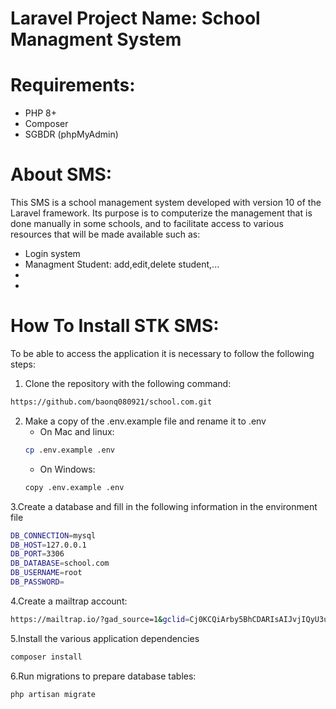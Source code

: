 # Laravel Project Name: School Managment System





# Requirements:
- PHP 8+
- Composer
- SGBDR (phpMyAdmin)

# About SMS:
This SMS is a school management system developed with version 10 of the Laravel framework. Its purpose is to computerize the management that is done manually in some schools, and to facilitate access to various resources that will be made available such as:
- Login system
- Managment Student: add,edit,delete student,...
-
-



# How To Install STK SMS:

To be able to access the application it is necessary to follow the following steps:

1. Clone the repository with the following command:
```bash
https://github.com/baonq080921/school.com.git
```
2. Make a copy of the .env.example file and rename it to .env
    - On Mac and linux:    
   ```bash
   cp .env.example .env
   ```
   - On Windows:
   ```bash
   copy .env.example .env
   ```
3.Create a database and fill in the following information in the environment file
```bash
DB_CONNECTION=mysql
DB_HOST=127.0.0.1
DB_PORT=3306
DB_DATABASE=school.com
DB_USERNAME=root
DB_PASSWORD=
```
4.Create a mailtrap account:
```bash
https://mailtrap.io/?gad_source=1&gclid=Cj0KCQiArby5BhCDARIsAIJvjIQyU3uY3LEe4c_kAQM19NL7GlGSMYy4Z6RtQFJ1gOMTv0g7EP-p-AwaAr6WEALw_wcB
```
5.Install the various application dependencies
```bash
composer install
```
6.Run migrations to prepare database tables:
```bash
php artisan migrate
```

   



